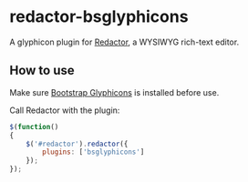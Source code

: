 # redactor-bsglyphicons

A glyphicon plugin for [Redactor](http://imperavi.com/redactor/), a WYSIWYG rich-text editor.

## How to use
Make sure [Bootstrap Glyphicons](http://getbootstrap.com/components/#glyphicons) is installed before use.

Call Redactor with the plugin:
```javascript
$(function()
{
    $('#redactor').redactor({
        plugins: ['bsglyphicons']
    });
});
```
